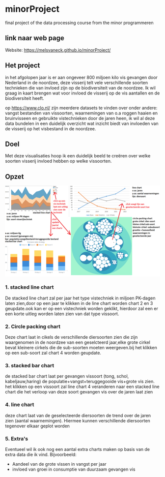 # minorProject
final project of the data processing course from the minor programmeren

## link naar web page
Website: https://melsvaneck.github.io/minorProject/

## Het project
in het afgolopen jaar is er aan ongeveer 800 miljoen kilo vis gevangen door Nederland in de noordzee, deze visserij telt vele verschillende soorten technieken die van invloed zijn op de biodiversiteit van de noordzee. Ik wil graag in kaart brengen wat voor invloed de visserij op de vis aantallen en de biodiversiteit heeft.

op https://www.clo.nl/ zijn meerdere datasets te vinden over onder andere: vangst bestanden van vissoorten, waarnemingen van o.a roggen haaien en bruinvisseen en gebruikte vistechnieken door de jaren heen, ik wil al deze data bundelen in een duidelijk overzicht wat inzicht biedt van invloeden van de visserij op het visbestand in de noordzee.

## Doel
Met deze visualisaties hoop ik een duidelijk beeld te creëren over welke soorten visserij invloed hebben op welke vissoorten.

## Opzet
![GitHub Logo](/images/voorstel2.png)

### 1. stacked line chart
De stacked line chart zal per jaar het type vistechniek in miljoen PK-dagen laten zien,door op een jaar te klikken in de line chart worden chart 2 en 3 geupdate.ook kan er op een vistechniek worden geklikt, hierdoor zal een er een korte uitleg worden laten zien van dat type vissoort.

### 2. Circle packing chart
Deze chart laat in cikels de verschillende diersoorten zien die zijn waargenomen in de noordzee van een geselcteerd jaar,elke grote cirkel bevat kleinere cirkels die de sub-soorten moeten weergeven.bij het klikken op een sub-soort zal chart 4 worden geupdate.

### 3. stacked bar chart
de stacked bar chart laat per gevangen vissoort (tong, schol, kabeljauw,haring) de populatie+vangst+teruggegooide vis+grote vis zien. het klikken op een vissoort zal line chart 4 veranderen naar een stacked  line chart die het verloop van deze soort gevangen vis over de jaren laat zien

### 4. line chart
deze chart laat van de geselecteerde diersoorten de trend over de jaren zien (aantal waarnemingen). Hiermee kunnen verschillende diersoorten tegenover elkaar geplot worden

### 5. Extra's
Eventueel wil ik ook nog een aantal extra charts maken op basis van de extra data die ik vind.
Bijvoorbeeld:
* Aandeel van de grote vissen in vangst per jaar
* invloed van groei in consumptie van duurzaam gevangen vis
